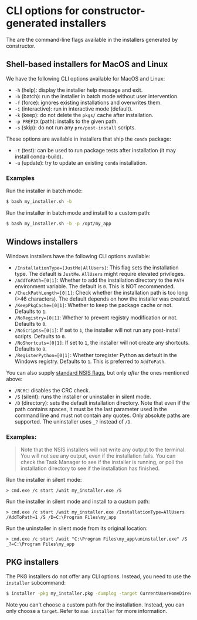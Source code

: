 # CLI options for constructor-generated installers

The are the command-line flags available in the installers generated by constructor.

## Shell-based installers for MacOS and Linux

We have the following CLI options available for MacOS and Linux:

- `-h` (help): display the installer help message and exit.
- `-b` (batch): run the installer in batch mode without user intervention.
- `-f` (force): ignores existing installations and overwrites them.
- `-i` (interactive): run in interactive mode (default).
- `-k` (keep): do not delete the `pkgs/` cache after installation.
- `-p PREFIX` (path): installs to the given path.
- `-s` (skip): do not run any `pre/post-install` scripts.

These options are available in installers that ship the `conda` package:

- `-t` (test): can be used to run package tests after installation (it may install conda-build).
- `-u` (update): try to update an existing `conda` installation.

### Examples

Run the installer in batch mode:

```bash
$ bash my_installer.sh -b
```
Run the installer in batch mode and install to a custom path:

```bash
$ bash my_installer.sh -b -p /opt/my_app
```


## Windows installers

Windows installers have the following CLI options available:

- `/InstallationType=[JustMe|AllUsers]`: This flag sets the installation type. The default is
  `JustMe`. `AllUsers` might require elevated privileges.
- `/AddToPath=[0|1]`: Whether to add the installation directory to the `PATH` environment
  variable. The default is `0`. This is NOT recommended.
- `/CheckPathLength=[0|1]`: Check whether the installation path is too long (>46
  characters). The default depends on how the installer was created.
- `/KeepPkgCache=[0|1]`: Whether to keep the package cache or not. Defaults to `1`.
- `/NoRegistry=[0|1]`: Whether to prevent registry modification or not. Defaults to `0`.
- `/NoScripts=[0|1]`: If set to `1`, the installer will not run any post-install scripts. Defaults
  to `0`.
- `/NoShortcuts=[0|1]`: If set to `1`, the installer will not create any shortcuts. Defaults to
  `0`.
- `/RegisterPython=[0|1]`: Whether toregister Python as default in the Windows registry. Defaults
  to `1`. This is preferred to `AddToPath`.

You can also supply [standard NSIS flags](https://nsis.sourceforge.io/Docs/Chapter3.html#installerusage), but only _after_ the ones mentioned above:

- `/NCRC`: disables the CRC check.
- `/S` (silent): runs the installer or uninstaller in silent mode.
- `/D` (directory): sets the default installation directory. Note that even if the path contains
  spaces, it must be the last parameter used in the command line and must not contain any quotes.
  Only absolute paths are supported. The uninstaller uses `_?` instead of `/D`.

### Examples:

> Note that the NSIS installers will not write any output to the terminal. You will not see any
> output, even if the installation fails. You can check the Task Manager to see if the installer is
> running, or poll the installation directory to see if the installation has finished.

Run the installer in silent mode:

```batch
> cmd.exe /c start /wait my_installer.exe /S
```

Run the installer in silent mode and install to a custom path:

```batch
> cmd.exe /c start /wait my_installer.exe /InstallationType=AllUsers /AddToPath=1 /S /D=C:\Program Files\my_app
```

Run the uninstaller in silent mode from its original location:

```batch
> cmd.exe /c start /wait "C:\Program Files\my_app\uninstaller.exe" /S _?=C:\Program Files\my_app
```

## PKG installers

The PKG installers do not offer any CLI options. Instead, you need to use the `installer`
subcommand:

```bash
$ installer -pkg my_installer.pkg -dumplog -target CurrentUserHomeDirectory
```

Note you can't choose a custom path for the installation. Instead, you can only choose a `target`.
Refer to `man installer` for more information.
